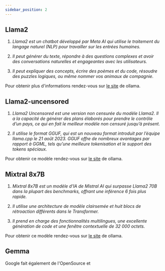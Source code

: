```yaml
---
sidebar_position: 2
---
```


## Llama2

1. *Llama2 est un chatbot développé par Meta AI qui utilise le traitement du langage naturel (NLP) pour travailler sur les entrées humaines.*

2. *Il peut générer du texte, répondre à des questions complexes et avoir des conversations naturelles et engageantes avec les utilisateurs.*

3. *Il peut expliquer des concepts, écrire des poèmes et du code, résoudre des puzzles logiques, ou même nommer vos animaux de compagnie.*

Pour obtenir plus d'informations rendez-vous sur [le site](https://ollama.ai/library/llama2/tags) de ollama.

## Llama2-uncensored

1. *Llama2 Uncensored est une version non censurée du modèle Llama2. Il a la capacité de générer des plans élaborés pour prendre le contrôle d’un pays, ce qui en fait le meilleur modèle non censuré jusqu’à présent.*

2. *Il utilise le format GGUF, qui est un nouveau format introduit par l’équipe llama.cpp le 21 août 2023. GGUF offre de nombreux avantages par rapport à GGML, tels qu’une meilleure tokenisation et le support des tokens spéciaux.*

Pour obtenir ce modèle rendez-vous sur [le site](https://ollama.ai/library/llama2-uncensored/tags) de ollama. 

## Mixtral 8x7B

1. *Mixtral 8x7B est un modèle d’IA de Mistral AI qui surpasse Llama2 70B dans la plupart des benchmarks, offrant une inférence 6 fois plus rapide.*

2. *Il utilise une architecture de modèle clairsemée et huit blocs de rétroaction différents dans le Transformer.*

3. *Il prend en charge des fonctionnalités multilingues, une excellente génération de code et une fenêtre contextuelle de 32 000 octets.*

Pour obtenir ce modèle rendez-vous sur [le site](https://ollama.ai/library/mixtral/tags) de ollama.

## Gemma

Google fait également de l'OpenSource et 